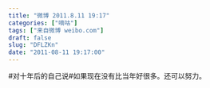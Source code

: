 ```yaml
---
title: "微博 2011.8.11 19:17"
categories: ["嘀咕"]
tags: ["来自微博 weibo.com"]
draft: false
slug: "DFLZKn"
date: "2011-08-11 19:17:00"
---
```


<p>#对十年后的自己说#如果现在没有比当年好很多。还可以努力。 ​​​​</p>
